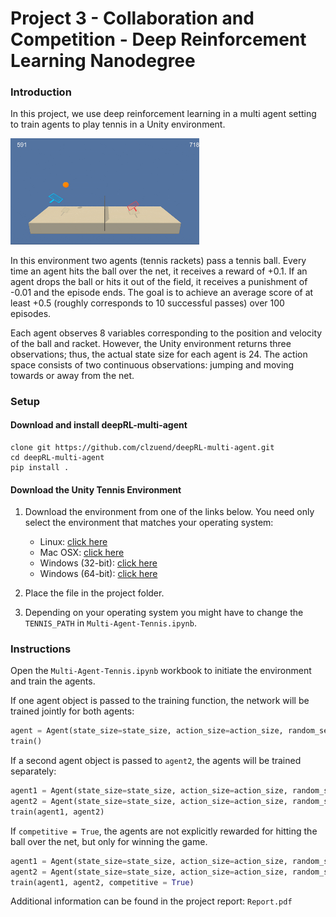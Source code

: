 # Project 3 - Collaboration and Competition - Deep Reinforcement Learning Nanodegree

### Introduction

In this project, we use deep reinforcement learning in a multi agent setting to train agents to play tennis in a Unity environment.

<img src="tennis.gif" width="60%" align="top-left" alt="" title="Trained Agent" />

In this environment two agents (tennis rackets) pass a tennis ball. Every time an agent hits the ball over the net, it receives a reward of +0.1. If an agent drops the ball or hits it out of the field, it receives a punishment of -0.01 and the episode ends. The goal is to achieve an average score of at least +0.5 (roughly corresponds to 10 successful passes) over 100 episodes.

Each agent observes 8 variables corresponding to the position and velocity of the ball and racket. However, the Unity environment returns three observations; thus, the actual state size for each agent is 24. The action space consists of two continuous observations: jumping and moving towards or away from the net.


### Setup

#### Download and install deepRL-multi-agent
```
clone git https://github.com/clzuend/deepRL-multi-agent.git
cd deepRL-multi-agent
pip install .
```

#### Download the Unity Tennis Environment
1. Download the environment from one of the links below.  You need only select the environment that matches your operating system:
    - Linux: [click here](https://s3-us-west-1.amazonaws.com/udacity-drlnd/P3/Tennis/Tennis_Linux.zip)
    - Mac OSX: [click here](https://s3-us-west-1.amazonaws.com/udacity-drlnd/P3/Tennis/Tennis.app.zip)
    - Windows (32-bit): [click here](https://s3-us-west-1.amazonaws.com/udacity-drlnd/P3/Tennis/Tennis_Windows_x86.zip)
    - Windows (64-bit): [click here](https://s3-us-west-1.amazonaws.com/udacity-drlnd/P3/Tennis/Tennis_Windows_x86_64.zip)

2. Place the file in the project folder. 

3. Depending on your operating system you might have to change the ``TENNIS_PATH`` in  `Multi-Agent-Tennis.ipynb`. 

### Instructions

Open the `Multi-Agent-Tennis.ipynb` workbook to initiate the environment and train the agents.

If one agent object is passed to the training function, the network will be trained jointly for both agents:

```python
agent = Agent(state_size=state_size, action_size=action_size, random_seed=0)
train()
```

If a second agent object is passed to ``agent2``, the agents will be trained separately:

```python
agent1 = Agent(state_size=state_size, action_size=action_size, random_seed=0)
agent2 = Agent(state_size=state_size, action_size=action_size, random_seed=1)
train(agent1, agent2)
```

If ``competitive = True``, the agents are not explicitly rewarded for hitting the ball over the net, but only for winning the game.

```python
agent1 = Agent(state_size=state_size, action_size=action_size, random_seed=0)
agent2 = Agent(state_size=state_size, action_size=action_size, random_seed=1)
train(agent1, agent2, competitive = True)
```

Additional information can be found in the project report: `Report.pdf`
